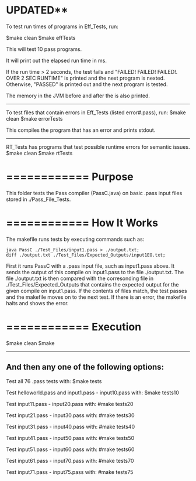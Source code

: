 UPDATED**
=======
To test run times of programs in Eff_Tests, run:

$make clean
$make effTests

This will test 10 pass programs.

It will print out the elapsed run time in ms.

If the run time > 2 seconds, the test fails and "FAILED! FAILED! FAILED!. OVER 2 SEC RUNTIME" is printed and the next
program is nexted. Otherwise, "PASSED" is printed out and the next program is tested.

The memory in the JVM before and after the is also printed.


--------------------------------------------------------------------------------

To test files that contain errors in Eff_Tests (listed error#.pass), run:
$make clean
$make errorTests

This compiles the program that has an error and prints stdout.

---------------------------------------------------------------------------------
RT_Tests has programs that test possible runtime errors for semantic issues.
$make clean
$make rtTests




============
Purpose
============

This folder tests the Pass compiler (PassC.java) on basic .pass input files stored in ./Pass_File_Tests.


============
How It Works
============

The makefile runs tests by executing commands such as:

	java PassC ./Test_Files/input1.pass > ./output.txt;
	diff ./output.txt ./Test_Files/Expected_Outputs/input1EO.txt;

First it runs PassC with a .pass input file, such as input1.pass above. It sends the output of this compile on
input1.pass to the file ./output.txt. The file ./output.txt is then compared with the corresonding file 
in ./Test_Files/Expected_Outputs that contains the expected output for the given compile on
input1.pass. If the contents of files match, the test passes and the makefile moves on to the next test. 
If there is an error, the makefile halts and shows the error.

============
Execution
============

$make clean
$make

------
And then any one of the following options:
------
Test all 76 .pass tests with:
$make tests

Test helloworld.pass and input1.pass - input10.pass with:
$make tests10

Test input11.pass - input20.pass with:
#make tests20

Test input21.pass - input30.pass with:
#make tests30

Test input31.pass - input40.pass with:
#make tests40

Test input41.pass - input50.pass with:
#make tests50

Test input51.pass - input60.pass with:
#make tests60

Test input61.pass - input70.pass with:
#make tests70

Test input71.pass - input75.pass with:
#make tests75
